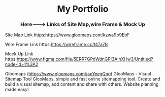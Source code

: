 <h1 align="center">My Portfolio</h1>
<h3 align="center">Here---> Links of Site Map,wire Frame & Mock Up</h3>

 Site Map Link https:https://www.gloomaps.com/kzwa9p9EbF
 
 Wire Frame Link https:https://wireframe.cc/t47a7B
 
 Mock Up Link https:https://www.figma.com/file/5ERR7GPdWdnGPI3AIhXHw3/Untitled?node-id=1%3A2

Gloomaps (https://www.gloomaps.com/jaxYeegQnq)
GlooMaps - Visual Sitemap Tool
GlooMaps, simple and fast online sitemapping tool. Create and build a visual sitemap, add content and share with others. Website planning made easy!
